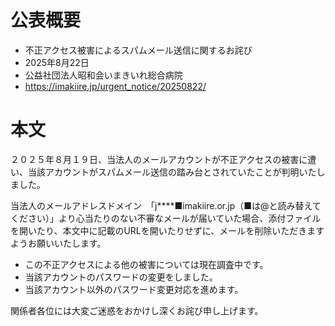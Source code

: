 # 公表概要
- 不正アクセス被害によるスパムメール送信に関するお詫び
- 2025年8月22日
- 公益社団法人昭和会いまきいれ総合病院
- https://imakiire.jp/urgent_notice/20250822/

# 本文
２０２５年８月１９日、当法人のメールアカウントが不正アクセスの被害に遭い、当該アカウントがスパムメール送信の踏み台とされていたことが判明いたしました。

当法人のメールアドレスドメイン　「j****■imakiire.or.jp（■は@と読み替えてください）」より心当たりのない不審なメールが届いていた場合、添付ファイルを開いたり、本文中に記載のURLを開いたりせずに、メールを削除いただきますようお願いいたします。
- この不正アクセスによる他の被害については現在調査中です。
- 当該アカウントのパスワードの変更をしました。
- 当該アカウント以外のパスワード変更対応を進めます。

関係者各位には大変ご迷惑をおかけし深くお詫び申し上げます。
